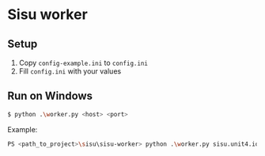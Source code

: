 # Sisu worker

## Setup

1. Copy `config-example.ini` to `config.ini`
2. Fill `config.ini` with your values

## Run on Windows

```bash
$ python .\worker.py <host> <port>
```

Example:
```bash
PS <path_to_project>\sisu\sisu-worker> python .\worker.py sisu.unit4.io 9156
```
